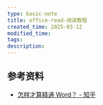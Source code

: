 ```yaml
---
type: basic-note
title: office-read-阅读教程
created_time: 2025-03-12
modified_time: 
tags:
description:
---
```


## 参考资料

- [怎样才算精通 Word？ - 知乎](https://www.zhihu.com/question/27595000/answer/1401159809)
